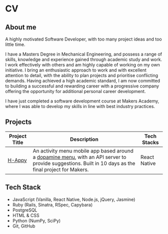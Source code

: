 # CV

## About me

A highly motivated Software Developer, with too many project ideas and too little time.

I have a Masters Degree in Mechanical Engineering, and possess a range of skills, knowledge and experience gained through academic study and work. I work effectively with others and am highly capable of working on my own initiative. I bring an enthusiastic approach to work and with excellent attention to detail, with the ability to plan projects and prioritise conflicting demands. Having achieved a high academic standard, I am now committed to building a successful and rewarding career with a progressive company offering the opportunity for additional personal career development.

I have just completed a software development course at Makers Academy, where I was able to develop my skills in line with best industry practices.

## Projects

Project Title| Description | Tech Stacks
| --- | --- | --- |
| [H-Appy](https://github.com/peter-james-allen/h-appy-client) | An activity menu mobile app based around a [dopamine menu](https://www.youtube.com/watch?v=-6WCkTwW6xg), with an API server to provide suggestions. Built in 10 days as the final project for Makers. | React Native |

## Tech Stack

* JavaScript (Vanilla, React Native, Node.js, jQuery, Jasmine)
* Ruby (Rails, Sinatra, RSpec, Capybara)
* PostgreSQL
* HTML & CSS
* Python (NumPy, SciPy)
* Git, GitHub
